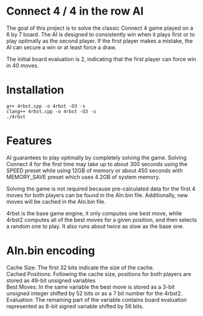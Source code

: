 # Connect 4 / 4 in the row AI

The goal of this project is to solve the classic Connect 4 game played on a 6 by 7 board. The AI is designed to consistently win when it plays first or to play optimally as the second player. If the first player makes a mistake, the AI can secure a win or at least force a draw.

The initial board evaluation is 2, indicating that the first player can force win in 40 moves.

# Installation

```g++ 4rbst.cpp -o 4rbst -O3 -s```<br>
```clang++ 4rbst.cpp -o 4rbst -O3 -s```<br>
```./4rbst```

# Features

AI guarantees to play optimally by completely solving the game. Solving Connect 4 for the first time may take up to about 300 seconds using the SPEED preset while using 12GB of memory or about 450 seconds with MEMORY_SAVE preset which uses 4.2GB of system memory.

Solving the game is not required because pre-calculated data for the first 4 moves for both players can be found in the AIn.bin file. Additionally, new moves will be cached in the AIn.bin file.

4rbst is the base game engine, it only computes one best move, while 4rbst2 computes all of the best moves for a given position, and then selects a random one to play. It also runs about twice as slow as the base one.

# AIn.bin encoding

Cache Size: The first 32 bits indicate the size of the cache.<br>
Cached Positions: Following the cache size, positions for both players are stored as 49-bit unsigned variables <br>
Best Moves: In the same variable the best move is stored as a 3-bit unsigned integer shifted by 52 bits or as a 7 bit number for the 4rbst2.<br>
Evaluation: The remaining part of the variable contains board evaluation represented as 8-bit signed variable shifted by 56 bits.<br>
